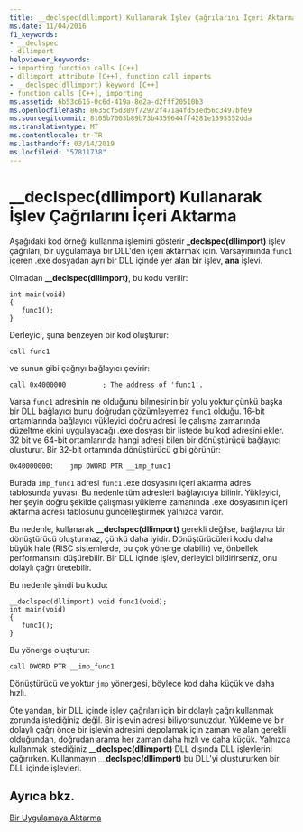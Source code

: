 ```yaml
---
title: __declspec(dllimport) Kullanarak İşlev Çağrılarını İçeri Aktarma
ms.date: 11/04/2016
f1_keywords:
- __declspec
- dllimport
helpviewer_keywords:
- importing function calls [C++]
- dllimport attribute [C++], function call imports
- __declspec(dllimport) keyword [C++]
- function calls [C++], importing
ms.assetid: 6b53c616-0c6d-419a-8e2a-d2fff20510b3
ms.openlocfilehash: 8635cf5d389f72972f471a4fd53ed56c3497bfe9
ms.sourcegitcommit: 8105b7003b89b73b4359644ff4281e1595352dda
ms.translationtype: MT
ms.contentlocale: tr-TR
ms.lasthandoff: 03/14/2019
ms.locfileid: "57811738"
---
```

# <a name="importing-function-calls-using-declspecdllimport"></a>__declspec(dllimport) Kullanarak İşlev Çağrılarını İçeri Aktarma

Aşağıdaki kod örneği kullanma işlemini gösterir **_declspec(dllimport)** işlev çağrıları, bir uygulamaya bir DLL'den içeri aktarmak için. Varsayımında `func1` içeren .exe dosyadan ayrı bir DLL içinde yer alan bir işlev, **ana** işlevi.

Olmadan **__declspec(dllimport)**, bu kodu verilir:

```
int main(void)
{
   func1();
}
```

Derleyici, şuna benzeyen bir kod oluşturur:

```
call func1
```

ve şunun gibi çağrıyı bağlayıcı çevirir:

```
call 0x4000000         ; The address of 'func1'.
```

Varsa `func1` adresinin ne olduğunu bilmesinin bir yolu yoktur çünkü başka bir DLL bağlayıcı bunu doğrudan çözümleyemez `func1` olduğu. 16-bit ortamlarında bağlayıcı yükleyici doğru adresi ile çalışma zamanında düzeltme ekini uygulayacağı .exe dosyası bir listede bu kod adresini ekler. 32 bit ve 64-bit ortamlarında hangi adresi bilen bir dönüştürücü bağlayıcı oluşturur. Bir 32-bit ortamında dönüştürücü gibi görünür:

```
0x40000000:    jmp DWORD PTR __imp_func1
```

Burada `imp_func1` adresi `func1` .exe dosyasını içeri aktarma adres tablosunda yuvası. Bu nedenle tüm adresleri bağlayıcıya bilinir. Yükleyici, her şeyin doğru şekilde çalışması yükleme zamanında .exe dosyasının içeri aktarma adresi tablosunu güncelleştirmek yalnızca vardır.

Bu nedenle, kullanarak **__declspec(dllimport)** gerekli değilse, bağlayıcı bir dönüştürücü oluşturmaz, çünkü daha iyidir. Dönüştürücüleri kodu daha büyük hale (RISC sistemlerde, bu çok yönerge olabilir) ve, önbellek performansını düşürebilir. Bir DLL içinde işlev, derleyici bildirirseniz, onu dolaylı çağrı üretebilir.

Bu nedenle şimdi bu kodu:

```
__declspec(dllimport) void func1(void);
int main(void)
{
   func1();
}
```

Bu yönerge oluşturur:

```
call DWORD PTR __imp_func1
```

Dönüştürücü ve yoktur `jmp` yönergesi, böylece kod daha küçük ve daha hızlı.

Öte yandan, bir DLL içinde işlev çağrıları için bir dolaylı çağrı kullanmak zorunda istediğiniz değil. Bir işlevin adresi biliyorsunuzdur. Yükleme ve bir dolaylı çağrı önce bir işlevin adresini depolamak için zaman ve alan gerekli olduğundan, doğrudan arama her zaman daha hızlı ve daha küçük. Yalnızca kullanmak istediğiniz **__declspec(dllimport)** DLL dışında DLL işlevlerini çağırırken. Kullanmayın **__declspec(dllimport)** bu DLL'yi oluştururken bir DLL içinde işlevleri.

## <a name="see-also"></a>Ayrıca bkz.

[Bir Uygulamaya Aktarma](importing-into-an-application.md)
